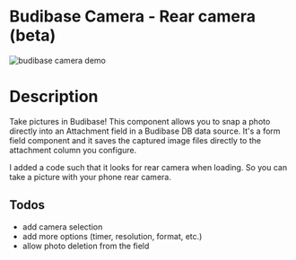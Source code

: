 # Budibase Camera - Rear camera (beta)

![budibase camera demo](https://user-images.githubusercontent.com/110921612/209187286-58d8ae54-1275-4ed6-b7de-6cedf15a80ec.gif)


# Description

Take pictures in Budibase! This component allows you to snap a photo directly into an Attachment field in a Budibase DB data source. It's a form field  component and it saves the captured image files directly to the attachment column you configure.

I added a code such that it looks for rear camera when loading. So you can take a picture with your phone rear camera.

## Todos

- add camera selection
- add more options (timer, resolution, format, etc.)
- allow photo deletion from the field
